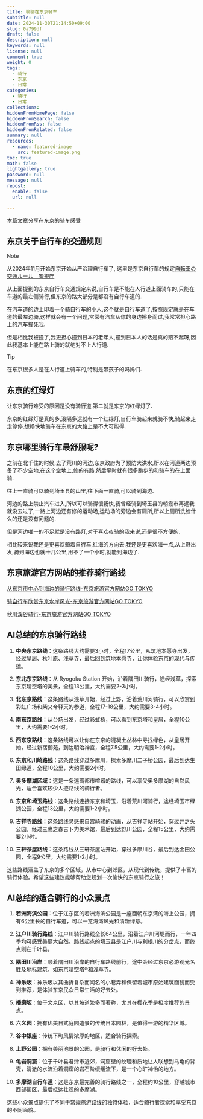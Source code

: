 ```yaml
---
title: 聊聊在东京骑车
subtitle: null
date: 2024-11-30T21:14:50+09:00
slug: 0a799df
draft: false
description: null
keywords: null
license: null
comment: true
weight: 0
tags:
  - 骑行
  - 东京
  - 日常
categories:
  - 骑行
  - 日常
collections:
hiddenFromHomePage: false
hiddenFromSearch: false
hiddenFromRss: false
hiddenFromRelated: false
summary: null
resources:
  - name: featured-image
    src: featured-image.png
toc: true
math: false
lightgallery: true
password: null
message: null
repost:
  enable: false
  url: null

---
```

本篇文章分享在东京的骑车感受
<!--more-->

## 东京关于自行车的交通规则

> [!NOTE] 
>从2024年11月开始东京开始从严治理自行车了,
> 这里是东京自行车的规定[自転車の交通ルール　警視庁](https://www.keishicho.metro.tokyo.lg.jp/kotsu/jikoboshi/bicycle/menu/rule.html)

从上面提到的东京自行车交通规定来说,自行车是不能在人行道上面骑车的,只能在车道的最左侧骑行,但东京的路大部分是都没有自行车道的.

在汽车道的边上印着一个骑自行车的小人,这个就是自行车道了,按照规定就是在车道的最左边骑,这样就会有一个问题,常常有汽车从你的身边擦身而过,我常常担心路上的汽车撞死我.

但是相比我被撞了,我更担心撞到日本的老年人,撞到日本人的话是真的赔不起呀,因此我基本上能在路上骑的就绝对不上人行道.
> [!TIP] 
> 在东京很多人是在人行道上骑车的,特别是带孩子的妈妈们.

## 东京的红绿灯

让东京骑行难受的原因是没有骑行道,第二就是东京的红绿灯了.

东京的红绿灯是真的多,没隔多远就有一个红绿灯,自行车骑起来就骑不快,骑起来走走停停,想畅快地骑车在东京的大路上是不大可能得.

## 东京哪里骑行车最舒服呢?

之前在北千住的时候,去了荒川的河边,东京政府为了预防大洪水,所以在河道两边预备了不少空地,在这个空地上,修的有路,然后平时就有很多跑步的和骑车的在上面骑.

往上一直骑可以骑到埼玉县的山里,往下面一直骑,可以骑到海边.

河边的路上禁止汽车进入,所以可以骑得很畅快,我曾经骑到埼玉县的朝霞市再远我就没去过了,一路上河边还有修的运动场,运动场的旁边会有厕所,所以上厕所洗脸什么的还是没有问题的.

但是河边唯一的不足就是没有路灯,对于喜欢夜骑的我来说,还是很不方便的.

相比较来说我还是更喜欢骑着自行车,往海的方向去.我还是更喜欢海一点,从上野出发,骑到海边也就十几公里,用不了一个小时,就能到海边了.

## 东京旅游官方网站的推荐骑行路线

[从东京市中心到海边的骑行路线-东京旅游官方网站GO TOKYO](https://www.gotokyo.org/cn/story/walks-and-tours/waterfront/cycling_route/index.html)

[骑自行车欣赏东京水岸风光-东京旅游官方网站GO TOKYO](https://www.gotokyo.org/cn/destinations/waterfront/cycling-along-the-water.html)

[秋川溪谷骑行-东京旅游官方网站GO TOKYO](https://www.gotokyo.org/cn/story/walks-and-tours/waterfront/akigawa-valley-cycling/index.html)

## AI总结的东京骑行路线


1. **中央东京路线**：这条路线大约需要3小时，全程17公里，从筑地本愿寺出发，经过皇居、秋叶原、浅草寺，最后回到筑地本愿寺，让你体验东京的现代与传统。

2. **东北东京路线**：从 Ryogoku Station 开始，沿着隅田川骑行，途经浅草，探索东京晴空塔的美景，全程13公里，大约需要2-3小时。

3. **北东京路线**：这条路线从浅草开始，经过上野，沿着荒川河骑行，可以欣赏到彩虹广场和柴又帝释天的参道，全程17-18公里，大约需要3-4小时。

4. **南东京路线**：从台场出发，经过彩虹桥，可以看到东京塔和皇居，全程10公里，大约需要1-2小时。

5. **西东京路线**：这条路线可以让你在东京的混凝土丛林中寻找绿色，从皇居开始，经过新宿御苑，到达明治神宫，全程7.5公里，大约需要1-2小时。

6. **东京和川崎路线**：这条路线穿过多摩川，探索多摩川二子桥公园，最后到达生田绿道，全程10公里，大约需要2小时。

7. **奥多摩湖区域**：这是一条逃离都市喧嚣的路线，可以享受奥多摩湖的自然风光，适合喜欢较少人迹路线的骑行者。

8. **东京和埼玉路线**：这条路线连接东京和埼玉，沿着荒川河骑行，途经埼玉市绿湖公园，全程13公里，大约需要1-2小时。

9. **吉祥寺路线**：这条路线灵感来自宫崎骏的动画，从吉祥寺站开始，穿过井之头公园，经过三鹰之森吉卜力美术馆，最后到达野川公园，全程15公里，大约需要2小时。

10. **三轩茶屋路线**：这条路线从三轩茶屋站开始，穿过多摩川谷，最后到达金田公园，全程9公里，大约需要1-2小时。

这些路线涵盖了东京的多个区域，从市中心到郊区，从现代到传统，提供了丰富的骑行体验。希望这些建议能够帮助您规划一次愉快的东京骑行之旅！

## AI总结的适合骑行的小众景点


1. **若洲海滨公园**：位于江东区的若洲海滨公园是一座面朝东京湾的海上公园，拥有6公里长的自行车道，可以一览海湾风光和清新绿意。

2. **江户川骑行路线**：江户川骑行路线全长64公里，沿着江户川河堤而行，一年四季均可感受美丽大自然。路线起点的埼玉县是江户川与利根川的分岔点，而终点则在千叶县。

3. **隅田川沿岸**：顺着隅田川沿岸的自行车路线前行，途中会经过东京必游观光名胜及地标建筑，如东京晴空塔®和浅草寺。

4. **神乐坂**：神乐坂以其曲折复杂而闻名的小巷弄和保留着城市原始建筑面貌而受到推荐，是体验东京民众日常生活的好去处。

5. **播磨坂**：位于文京区，以其坡道繁多而著称，尤其在樱花季是极度推荐的景点。

6. **六义园**：拥有优美日式庭园造景的传统日本园林，是值得一游的精华区域。

7. **谷中银座**：传统下町风情浓厚的地区，适合骑行探索。

8. **上野公园**：拥有美丽池景的公园，是骑行和休闲的好去处。

9. **龟岩洞窟**：位于千叶县君津市近郊，洞窟壁的纹理和质地让人联想到乌龟的背壳，清澈的水流沿着洞窟的岩石阶缓缓流下，是一个心旷神怡的地方。

10. **多摩湖自行车道**：这是东京最完善的骑行路线之一，全程约10公里，穿越城市西部街区，最后抵达壮观的多摩湖。

这些小众景点提供了不同于常规旅游路线的独特体验，适合骑行者探索和享受东京的不同面貌。

